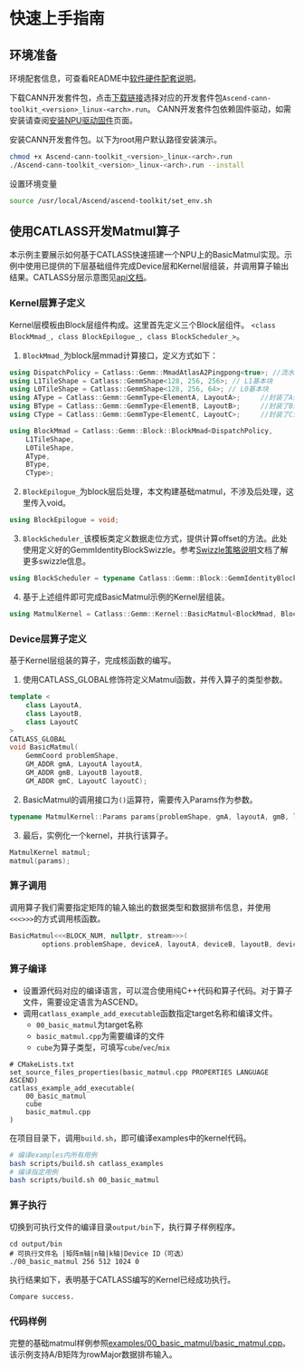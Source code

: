 # 快速上手指南
## 环境准备
环境配套信息，可查看README中[软件硬件配套说明](../README.md#软件硬件配套说明)。

下载CANN开发套件包，点击[下载链接](https://www.hiascend.com/zh/developer/download/community/result?module=cann)选择对应的开发套件包`Ascend-cann-toolkit_<version>_linux-<arch>.run`。 CANN开发套件包依赖固件驱动，如需安装请查阅[安装NPU驱动固件](https://www.hiascend.com/document/detail/zh/CANNCommunityEdition/800alpha002/softwareinst/instg/instg_0005.html?Mode=PmIns&OS=Ubuntu&Software=cannToolKit)页面。

安装CANN开发套件包。以下为root用户默认路径安装演示。
```bash
chmod +x Ascend-cann-toolkit_<version>_linux-<arch>.run
./Ascend-cann-toolkit_<version>_linux-<arch>.run --install
```
设置环境变量
```bash
source /usr/local/Ascend/ascend-toolkit/set_env.sh
```

## 使用CATLASS开发Matmul算子
本示例主要展示如何基于CATLASS快速搭建一个NPU上的BasicMatmul实现。示例中使用已提供的下层基础组件完成Device层和Kernel层组装，并调用算子输出结果。CATLASS分层示意图见[api文档](api.md)。
### Kernel层算子定义
Kernel层模板由Block层组件构成。这里首先定义三个Block层组件。
`<class BlockMmad_, class BlockEpilogue_, class BlockScheduler_>`。
1. `BlockMmad_`为block层mmad计算接口，定义方式如下：
```c++
using DispatchPolicy = Catlass::Gemm::MmadAtlasA2Pingpong<true>; //流水排布使用
using L1TileShape = Catlass::GemmShape<128, 256, 256>; // L1基本块
using L0TileShape = Catlass::GemmShape<128, 256, 64>; // L0基本块
using AType = Catlass::Gemm::GemmType<ElementA, LayoutA>;     //封装了A矩阵的数据类型和排布信息
using BType = Catlass::Gemm::GemmType<ElementB, LayoutB>;     //封装了B矩阵的数据类型和排布信息
using CType = Catlass::Gemm::GemmType<ElementC, LayoutC>;     //封装了C矩阵的数据类型和排布信息

using BlockMmad = Catlass::Gemm::Block::BlockMmad<DispatchPolicy,
    L1TileShape,
    L0TileShape,
    AType,
    BType,
    CType>;
```
2. `BlockEpilogue_`为block层后处理，本文构建基础matmul，不涉及后处理，这里传入void。
```c++
using BlockEpilogue = void;
```
3. `BlockScheduler_`该模板类定义数据走位方式，提供计算offset的方法。此处使用定义好的GemmIdentityBlockSwizzle。参考[Swizzle策略说明](swizzle_explanation.md)文档了解更多swizzle信息。
```c++
using BlockScheduler = typename Catlass::Gemm::Block::GemmIdentityBlockSwizzle<>;
```
4. 基于上述组件即可完成BasicMatmul示例的Kernel层组装。
```c++
using MatmulKernel = Catlass::Gemm::Kernel::BasicMatmul<BlockMmad, BlockEpilogue, BlockScheduler>;
```
### Device层算子定义
基于Kernel层组装的算子，完成核函数的编写。
1. 使用CATLASS_GLOBAL修饰符定义Matmul函数，并传入算子的类型参数。
```c++
template <
    class LayoutA,
    class LayoutB,
    class LayoutC
>
CATLASS_GLOBAL
void BasicMatmul(
    GemmCoord problemShape,
    GM_ADDR gmA, LayoutA layoutA,
    GM_ADDR gmB, LayoutB layoutB,
    GM_ADDR gmC, LayoutC layoutC);
```
2. BasicMatmul的调用接口为`()`运算符，需要传入Params作为参数。
```c++
typename MatmulKernel::Params params{problemShape, gmA, layoutA, gmB, layoutB, gmC, layoutC};
```
3. 最后，实例化一个kernel，并执行该算子。
```c++
MatmulKernel matmul;
matmul(params);
```
### 算子调用
调用算子我们需要指定矩阵的输入输出的数据类型和数据排布信息，并使用`<<<>>>`的方式调用核函数。
```c++
BasicMatmul<<<BLOCK_NUM, nullptr, stream>>>(
        options.problemShape, deviceA, layoutA, deviceB, layoutB, deviceC, layoutC);
```
### 算子编译
- 设置源代码对应的编译语言，可以混合使用纯C++代码和算子代码。对于算子文件，需要设定语言为ASCEND。
- 调用`catlass_example_add_executable`函数指定target名称和编译文件。
    - `00_basic_matmul`为target名称
    - `basic_matmul.cpp`为需要编译的文件
    - `cube`为算子类型，可填写`cube`/`vec`/`mix`
```
# CMakeLists.txt
set_source_files_properties(basic_matmul.cpp PROPERTIES LANGUAGE ASCEND)
catlass_example_add_executable(
    00_basic_matmul
    cube
    basic_matmul.cpp
)
```
在项目目录下，调用`build.sh`，即可编译examples中的kernel代码。
```bash
# 编译examples内所有用例
bash scripts/build.sh catlass_examples
# 编译指定用例
bash scripts/build.sh 00_basic_matmul
```
### 算子执行
切换到可执行文件的编译目录`output/bin`下，执行算子样例程序。
```
cd output/bin
# 可执行文件名 |矩阵m轴|n轴|k轴|Device ID（可选）
./00_basic_matmul 256 512 1024 0
```
执行结果如下，表明基于CATLASS编写的Kernel已经成功执行。
```bash
Compare success.
```
### 代码样例
完整的基础matmul样例参照[examples/00_basic_matmul/basic_matmul.cpp](../examples/00_basic_matmul/basic_matmul.cpp)。
该示例支持A/B矩阵为rowMajor数据排布输入。